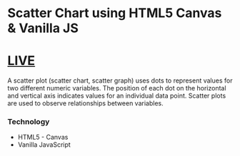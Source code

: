 # Scatter Chart using HTML5 Canvas & Vanilla JS

# [LIVE](https://shararnur.github.io/scatter-chart-htm5-canvas/)

A scatter plot (scatter chart, scatter graph) uses dots to represent values for two different numeric variables. The position of each dot on the horizontal and vertical axis indicates values for an individual data point. Scatter plots are used to observe relationships between variables.

### Technology
- HTML5 - Canvas
- Vanilla JavaScript
